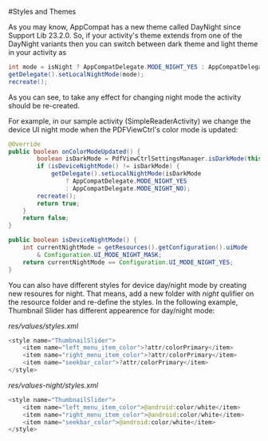 #Styles and Themes

As you may know, AppCompat has a new theme called DayNight since Support Lib 23.2.0. So, if your activity's theme extends from one of the DayNight variants then you can switch between dark theme and light theme in your activity as

```java
int mode = isNight ? AppCompatDelegate.MODE_NIGHT_YES : AppCompatDelegate.MODE_NIGHT_NO;
getDelegate().setLocalNightMode(mode);
recreate();
```
As you can see, to take any effect for changing night mode the activity should be re-created.

For example, in our sample activity (SimpleReaderActivity) we change the device UI night mode when the PDFViewCtrl's color mode is updated:

```java
@Override
public boolean onColorModeUpdated() {
		boolean isDarkMode = PdfViewCtrlSettingsManager.isDarkMode(this);
        if (isDeviceNightMode() != isDarkMode) {
            getDelegate().setLocalNightMode(isDarkMode
                ? AppCompatDelegate.MODE_NIGHT_YES
                : AppCompatDelegate.MODE_NIGHT_NO);
        recreate();
        return true;
    }
    return false;
}

public boolean isDeviceNightMode() {
    int currentNightMode = getResources().getConfiguration().uiMode
        & Configuration.UI_MODE_NIGHT_MASK;
    return currentNightMode == Configuration.UI_MODE_NIGHT_YES;
}
```

You can also have different styles for device day/night mode by creating new resoures for night. That means, add a new folder with *night* qulifier on the resource folder and re-define the styles. In the following example, Thumbnail Slider has different appearence for day/night mode:

*res/values/styles.xml*
```java
<style name="ThumbnailSlider">
    <item name="left_menu_item_color">?attr/colorPrimary</item>
    <item name="right_menu_item_color">?attr/colorPrimary</item>
    <item name="seekbar_color">?attr/colorPrimary</item>
</style>
```

*res/values-night/styles.xml*
```java
<style name="ThumbnailSlider">
    <item name="left_menu_item_color">@android:color/white</item>
    <item name="right_menu_item_color">@android:color/white</item>
    <item name="seekbar_color">@android:color/white</item>
</style>
```